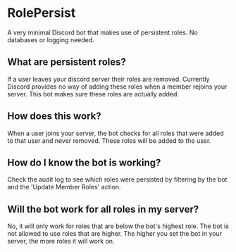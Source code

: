 # RolePersist
A very minimal Discord bot that makes use of persistent roles.
No databases or logging needed.

## What are persistent roles?
If a user leaves your discord server their roles are removed.
Currently Discord provides no way of adding these roles when a member rejoins your server.
This bot makes sure these roles are actually added.

## How does this work?
When a user joins your server, the bot checks for all roles that were added to that user and never removed.
These roles will be added to the user.

## How do I know the bot is working?
Check the audit log to see which roles were persisted by filtering by the bot and the 'Update Member Roles' action.

## Will the bot work for all roles in my server?
No, it will only work for roles that are below the bot's highest role.
The bot is not allowed to use roles that are higher.
The higher you set the bot in your server, the more roles it will work on.
